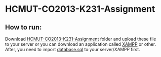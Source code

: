 # HCMUT-CO2013-K231-Assignment
## How to run:
Download [HCMUT-CO2013-K231-Assignment](https://github.com/NyattoMin/HCMUT-CO2013-K231-Assignment) folder and upload these file to your server or you can download an application called
[XAMPP](https://www.apachefriends.org/index.html) or other. After, you need to import [database.sql](https://github.com/NyattoMin/HCMUT-CO2013-K231-Assignment/blob/main/database.sql) to your server/XAMPP 
first.
